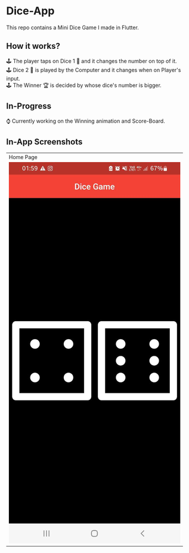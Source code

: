 # Dice-App
This repo contains a Mini Dice Game I made in Flutter.

## How it works?
🕹 The player taps on Dice 1 🎲 and it changes the number on top of it.<br>
🕹 Dice 2 🎲 is played by the Computer and it changes when on Player's input.<br>
🕹 The Winner 🏆 is decided by whose dice's number is bigger.

## In-Progress
⌚ Currently working on the Winning animation and Score-Board.

## In-App Screenshots
<table align="center">
  <tr>
    <td>Home Page</td>
  </tr>
  
  <tr>
    <td><img src="screenshots/dice_home.png" alt="home-page"></td>
  </tr>
</table>
